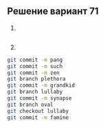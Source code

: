 ## Решение вариант 71 
 1. 
```bash
``` 
2.
```bash
git commit -m pang
git commit -m such
git commit -m zen
git branch plethora
git commit -m grandkid
git branch lullaby
git commit -m synapse
git branch oval
git checkout lullaby
git commit -m famine
```